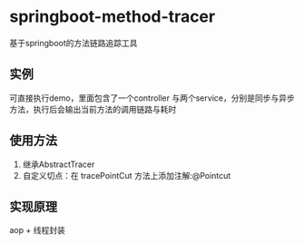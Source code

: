 # springboot-method-tracer
基于springboot的方法链路追踪工具
## 实例
可直接执行demo，里面包含了一个controller 与两个service，分别是同步与异步方法，执行后会输出当前方法的调用链路与耗时

## 使用方法
1. 继承AbstractTracer
2. 自定义切点：在 tracePointCut 方法上添加注解:@Pointcut

## 实现原理
aop + 线程封装
